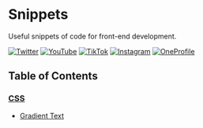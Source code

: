 # Snippets

Useful snippets of code for front-end development.

[![Twitter](https://img.shields.io/badge/-@NoahDunbarDev-white?style=for-the-badge&logo=twitter)](https://twitter.com/NoahDunbarDev)
[![YouTube](https://img.shields.io/badge/-Noah%20Dunbar-white?style=for-the-badge&logo=youtube&logoColor=red)](https://www.youtube.com/channel/UCUXw7VQLJaxCRr_MnOm5ynQ)
[![TikTok](https://img.shields.io/badge/-@noahdunbardev-white?style=for-the-badge&logo=tiktok&logoColor=black)](https://www.tiktok.com/@noahdunbardev)
[![Instagram](https://img.shields.io/badge/-@noahdunbardev-white?style=for-the-badge&logo=instagram)](https://www.instagram.com/noahdunbardev)
[![OneProfile](https://img.shields.io/badge/-OneProfile-white?style=for-the-badge)](https://oneprofile.app/noahdunbar)

## Table of Contents

### [CSS](#css)

- [Gradient Text](css/gradient-text)
